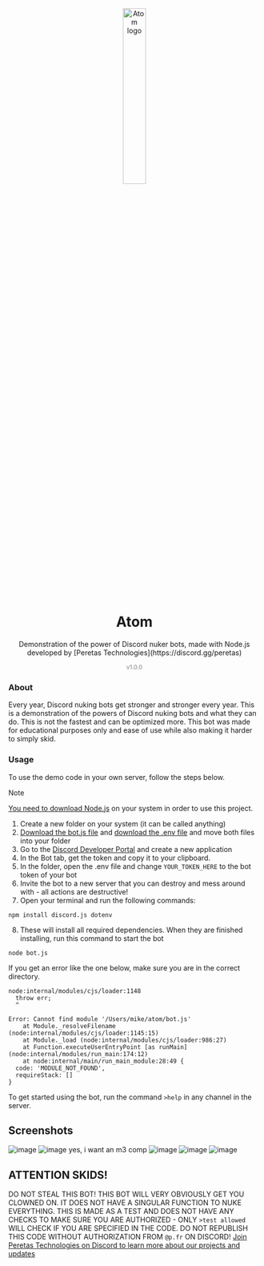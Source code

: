 <div align="center">
  <img src="https://github.com/user-attachments/assets/33f2a405-5a7e-4cd8-8308-0163c1902408" alt="Atom logo" style="width:30%;">
  <h1>Atom</h1>
  <p>Demonstration of the power of Discord nuker bots, made with Node.js developed by [Peretas Technologies](https://discord.gg/peretas)</p>
  <sub style="font-size:smaller;color:grey;">v1.0.0</sub>
</div>


### About
Every year, Discord nuking bots get stronger and stronger every year. This is a demonstration of the powers of Discord nuking bots and what they can do. This is not the fastest and can be optimized more. This bot was made for educational purposes only and ease of use while also making it harder to simply skid.

### Usage
To use the demo code in your own server, follow the steps below.

> [!NOTE]
> [You need to download Node.js](https://nodejs.org/) on your system in order to use this project.

1. Create a new folder on your system (it can be called anything)
2. [Download the bot.js file](https://github.com/peretashacking/atom/blob/main/src/bot.js) and [download the .env file](https://github.com/peretashacking/atom/blob/main/src/.env) and move both files into your folder
3. Go to the [Discord Developer Portal](https://discord.com/developers/applications) and create a new application
4. In the Bot tab, get the token and copy it to your clipboard.
5. In the folder, open the .env file and change `YOUR_TOKEN_HERE` to the bot token of your bot
6. Invite the bot to a new server that you can destroy and mess around with - all actions are destructive!
7. Open your terminal and run the following commands:
```node
npm install discord.js dotenv
```
8. These will install all required dependencies. When they are finished installing, run this command to start the bot
```node
node bot.js
```

If you get an error like the one below, make sure you are in the correct directory.
```node
node:internal/modules/cjs/loader:1148
  throw err;
  ^

Error: Cannot find module '/Users/mike/atom/bot.js'
    at Module._resolveFilename (node:internal/modules/cjs/loader:1145:15)
    at Module._load (node:internal/modules/cjs/loader:986:27)
    at Function.executeUserEntryPoint [as runMain] (node:internal/modules/run_main:174:12)
    at node:internal/main/run_main_module:28:49 {
  code: 'MODULE_NOT_FOUND',
  requireStack: []
}
```

To get started using the bot, run the command `>help` in any channel in the server.

## Screenshots
![image](https://github.com/user-attachments/assets/4e9f4b5d-b0d9-47e6-bf51-b1f85886a1fd)
![image](https://github.com/user-attachments/assets/75b450b5-e5b8-4b3b-a195-a6a4fa4ded0d) yes, i want an m3 comp
![image](https://github.com/user-attachments/assets/1e69f2af-022c-4f71-88cf-ee2820d23dfd)
![image](https://github.com/user-attachments/assets/87e69819-113e-49a6-b393-8d39df94df1d)
![image](https://github.com/user-attachments/assets/40563287-9bcf-475e-9516-b0c341033d9f)


## ATTENTION SKIDS!
DO NOT STEAL THIS BOT! THIS BOT WILL VERY OBVIOUSLY GET YOU CLOWNED ON. IT DOES NOT HAVE A SINGULAR FUNCTION TO NUKE EVERYTHING. THIS IS MADE AS A TEST AND DOES NOT HAVE ANY CHECKS TO MAKE SURE YOU ARE AUTHORIZED - ONLY `>test allowed` WILL CHECK IF YOU ARE SPECIFIED IN THE CODE. DO NOT REPUBLISH THIS CODE WITHOUT AUTHORIZATION FROM `@p.fr` ON DISCORD! [Join Peretas Technologies on Discord to learn more about our projects and updates](https://discord.gg/peretas)
